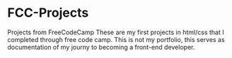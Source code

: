 # FCC-Projects
Projects from FreeCodeCamp
These are my first projects in html/css that I completed through free code camp. This is not my portfolio, this serves as documentation of my journy to becoming a front-end developer.